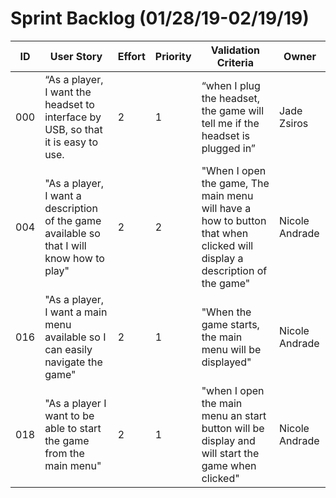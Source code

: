 # Sprint Backlog (01/28/19-02/19/19)

| ID | User Story | Effort | Priority | Validation Criteria | Owner |
|----|------------|--------|----------|---------------------|-------|
|000|“As a player, I want the headset to interface by USB, so that it is easy to use.|2|1|“when I plug the headset, the game will tell me if the headset is plugged in”|Jade Zsiros|
|004|"As a player, I want a description of the game available so that I will know how to play"|2|2|"When I open the game, The main menu will have a how to button that when clicked will display a description of the game"|Nicole Andrade|
|016 |"As a player, I want a main menu available so I can easily navigate the game" |2|1|"When the game starts, the main menu will be displayed" |Nicole Andrade|
|018 |"As a player I want to be able to start the game from the main menu"|2|1|"when I open the main menu an start button will be display and will start the game when clicked"|Nicole Andrade|


